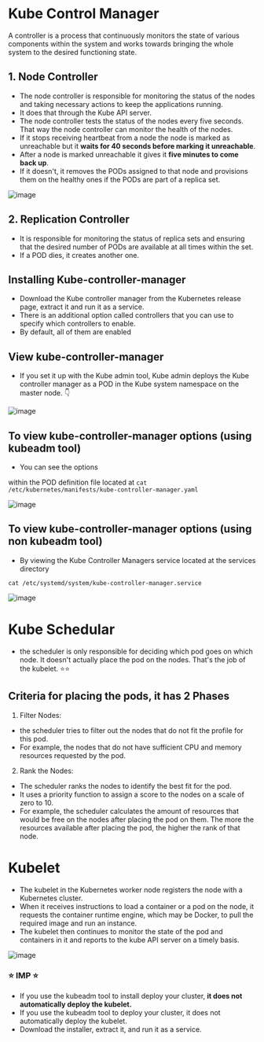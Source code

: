 # Kube Control Manager
A controller is a process that continuously monitors the state of various components within the system and works towards bringing the whole system to the desired functioning state.	

## 1. Node Controller
- The node controller is responsible for monitoring the status of the nodes and taking necessary actions to keep the applications running.
- It does that through the Kube API server.
- The node controller tests the status of the nodes every five seconds. That way the node controller can monitor the health of the nodes.
- If it stops receiving heartbeat from a node the node is marked as unreachable but it **waits for 40 seconds before marking it unreachable**.
- After a node is marked unreachable it gives it **five minutes to come back up**. 
- If it doesn't, it removes the PODs assigned to that node and provisions them on the healthy ones if the PODs are part of a replica set.

![image](https://user-images.githubusercontent.com/87442305/209831497-f1f536bb-2265-4d4d-a4df-530f99ff1cc5.png)

## 2. Replication Controller
- It is responsible for monitoring the status of replica sets and ensuring that the desired number of PODs are available at all times within the set.
- If a POD dies, it creates another one.

## Installing Kube-controller-manager
- Download the Kube controller manager from the Kubernetes release page, extract it and run it as a service.
- There is an additional option called controllers that you can use to specify which controllers to enable. 
- By default, all of them are enabled

## View kube-controller-manager 
- If you set it up with the Kube admin tool, Kube admin deploys the Kube controller manager as a POD in the Kube system namespace on the master node. 👇

![image](https://user-images.githubusercontent.com/87442305/209832653-eb0af1b2-d1d6-4e8d-bbda-09185898d3bb.png)

## To view kube-controller-manager options (using kubeadm tool)
- You can see the options

within the POD definition file located at ```cat /etc/kubernetes/manifests/kube-controller-manager.yaml```

![image](https://user-images.githubusercontent.com/87442305/209833072-31eee079-52c5-4170-8a3b-29975c4cd692.png)

## To view kube-controller-manager options (using non kubeadm tool)
- By viewing the Kube Controller Managers service located at the services directory 

``` cat /etc/systemd/system/kube-controller-manager.service ```

![image](https://user-images.githubusercontent.com/87442305/209833446-75576391-d6ee-4948-8134-47a90d9f4700.png)

# Kube Schedular
- the scheduler is only responsible for deciding which pod goes on which node. It doesn't actually place the pod on the nodes. That's the job of the kubelet. ⭐⭐

## Criteria for placing the pods, it has 2 Phases
1. Filter Nodes: 
-  the scheduler tries to filter out the nodes that do not fit the profile for this pod.
-  For example, the nodes that do not have sufficient CPU and memory resources requested by the pod.

2. Rank the Nodes: 
- The scheduler ranks the nodes to identify the best fit for the pod. 
- It uses a priority function to assign a score to the nodes on a scale of zero to 10.
- For example, the scheduler calculates the amount of resources that would be free on the nodes after placing the pod on them. The more the resources available after placing the pod, the higher the rank of that node.

# Kubelet
- The kubelet in the Kubernetes worker node registers the node with a Kubernetes cluster.
- When it receives instructions to load a container or a pod on the node, it requests the container runtime engine, which may be Docker, to pull the required image and run an instance.
- The kubelet then continues to monitor the state of the pod and containers in it and reports to the kube API server on a timely basis.

 ![image](https://user-images.githubusercontent.com/87442305/209835893-4f355a0b-2f6d-4624-9bab-2e6aa11bac26.png)
 
 ### ⭐ IMP ⭐
 - If you use the kubeadm tool to install deploy your cluster, **it does not automatically deploy the kubelet.**
 - If you use the kubeadm tool to deploy your cluster, it does not automatically deploy the kubelet.
 - Download the installer, extract it, and run it as a service.
